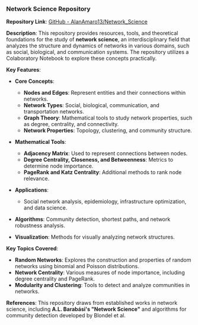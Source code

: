 ### Network Science Repository

**Repository Link**: [GitHub - AlanAmaro13/Network_Science](https://github.com/AlanAmaro13/Network_Science)

**Description**:
This repository provides resources, tools, and theoretical foundations for the study of **network science**, an interdisciplinary field that analyzes the structure and dynamics of networks in various domains, such as social, biological, and communication systems. The repository utilizes a Colaboratory Notebook to explore these concepts practically.

**Key Features**:
- **Core Concepts**: 
  - **Nodes and Edges**: Represent entities and their connections within networks.
  - **Network Types**: Social, biological, communication, and transportation networks.
  - **Graph Theory**: Mathematical tools to study network properties, such as degree, centrality, and connectivity.
  - **Network Properties**: Topology, clustering, and community structure.
  
- **Mathematical Tools**:
  - **Adjacency Matrix**: Used to represent connections between nodes.
  - **Degree Centrality, Closeness, and Betweenness**: Metrics to determine node importance.
  - **PageRank and Katz Centrality**: Additional methods to rank node relevance.

- **Applications**: 
  - Social network analysis, epidemiology, infrastructure optimization, and data science.
  
- **Algorithms**: Community detection, shortest paths, and network robustness analysis.
- **Visualization**: Methods for visually analyzing network structures.

**Key Topics Covered**:
- **Random Networks**: Explores the construction and properties of random networks using binomial and Poisson distributions.
- **Network Centrality**: Various measures of node importance, including degree centrality and PageRank.
- **Modularity and Clustering**: Tools to detect and analyze communities in networks.
  
**References**:
This repository draws from established works in network science, including **A.L. Barabási's "Network Science"** and algorithms for community detection developed by Blondel et al.
